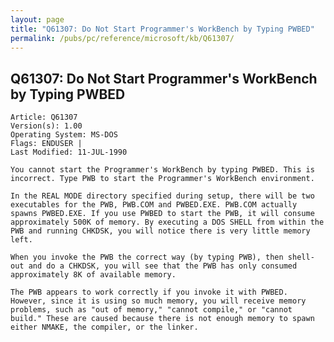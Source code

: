 ```yaml
---
layout: page
title: "Q61307: Do Not Start Programmer's WorkBench by Typing PWBED"
permalink: /pubs/pc/reference/microsoft/kb/Q61307/
---
```


## Q61307: Do Not Start Programmer's WorkBench by Typing PWBED

	Article: Q61307
	Version(s): 1.00
	Operating System: MS-DOS
	Flags: ENDUSER |
	Last Modified: 11-JUL-1990
	
	You cannot start the Programmer's WorkBench by typing PWBED. This is
	incorrect. Type PWB to start the Programmer's WorkBench environment.
	
	In the REAL MODE directory specified during setup, there will be two
	executables for the PWB, PWB.COM and PWBED.EXE. PWB.COM actually
	spawns PWBED.EXE. If you use PWBED to start the PWB, it will consume
	approximately 500K of memory. By executing a DOS SHELL from within the
	PWB and running CHKDSK, you will notice there is very little memory
	left.
	
	When you invoke the PWB the correct way (by typing PWB), then shell-
	out and do a CHKDSK, you will see that the PWB has only consumed
	approximately 8K of available memory.
	
	The PWB appears to work correctly if you invoke it with PWBED.
	However, since it is using so much memory, you will receive memory
	problems, such as "out of memory," "cannot compile," or "cannot
	build." These are caused because there is not enough memory to spawn
	either NMAKE, the compiler, or the linker.
